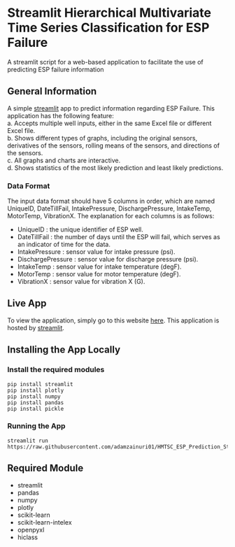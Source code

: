 # Streamlit Hierarchical Multivariate Time Series Classification for ESP Failure
A streamlit script for a web-based application to facilitate the use of predicting ESP failure information

## General Information
A simple [streamlit](https://streamlit.io) app to predict information regarding ESP Failure. This application has the following feature:  
a. Accepts multiple well inputs, either in the same Excel file or different Excel file.  
b. Shows different types of graphs, including the original sensors, derivatives of the sensors, rolling means of the sensors, and directions of the sensors.  
c. All graphs and charts are interactive.  
d. Shows statistics of the most likely prediction and least likely predictions.

### Data Format
The input data format should have 5 columns in order, which are named UniqueID, DateTillFail, IntakePressure, DischargePressure, IntakeTemp, MotorTemp, VibrationX. The explanation for each columns is as follows:
- UniqueID            : the unique identifier of ESP well.
- DateTillFail        : the number of days until the ESP will fail, which serves as an indicator of time for the data.
- IntakePressure      : sensor value for intake pressure (psi).
- DischargePressure   : sensor value for discharge pressure (psi).
- IntakeTemp          : sensor value for intake temperature (degF).
- MotorTemp           : sensor value for motor temperature (degF).
- VibrationX          : sensor value for vibration X (G).

## Live App
To view the application, simply go to this website [here](https://hmtsc-esp-failure-prediction.streamlit.app/). This application is hosted by [streamlit](https://streamlit.io).

## Installing the App Locally
### Install the required modules
```
pip install streamlit
pip install plotly
pip install numpy
pip install pandas
pip install pickle
```
### Running the App
```
streamlit run https://raw.githubusercontent.com/adamzainuri01/HMTSC_ESP_Prediction_Streamlit/HMTSC_Streamlit.py
```

## Required Module
- streamlit
- pandas
- numpy
- plotly
- scikit-learn
- scikit-learn-intelex
- openpyxl
- hiclass
